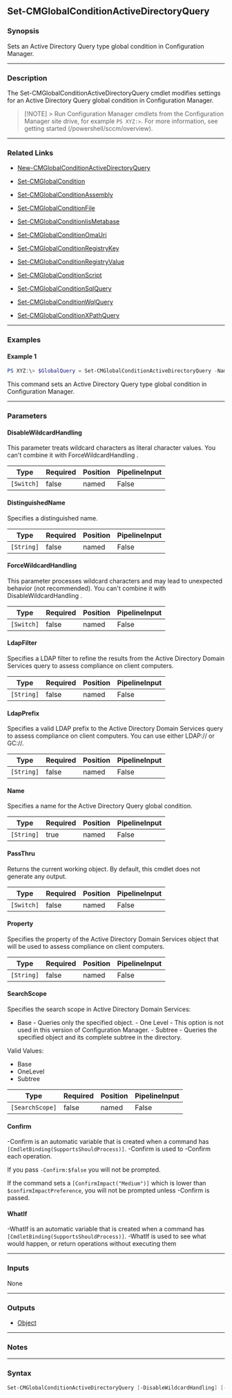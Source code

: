Set-CMGlobalConditionActiveDirectoryQuery
-----------------------------------------




### Synopsis
Sets an Active Directory Query type global condition in Configuration Manager.



---


### Description

The Set-CMGlobalConditionActiveDirectoryQuery cmdlet modifies settings for an Active Directory Query global condition in Configuration Manager.



> [!NOTE] > Run Configuration Manager cmdlets from the Configuration Manager site drive, for example `PS XYZ:>`. For more information, see getting started (/powershell/sccm/overview).



---


### Related Links
* [New-CMGlobalConditionActiveDirectoryQuery](New-CMGlobalConditionActiveDirectoryQuery)



* [Set-CMGlobalCondition](Set-CMGlobalCondition)



* [Set-CMGlobalConditionAssembly](Set-CMGlobalConditionAssembly)



* [Set-CMGlobalConditionFile](Set-CMGlobalConditionFile)



* [Set-CMGlobalConditionIisMetabase](Set-CMGlobalConditionIisMetabase)



* [Set-CMGlobalConditionOmaUri](Set-CMGlobalConditionOmaUri)



* [Set-CMGlobalConditionRegistryKey](Set-CMGlobalConditionRegistryKey)



* [Set-CMGlobalConditionRegistryValue](Set-CMGlobalConditionRegistryValue)



* [Set-CMGlobalConditionScript](Set-CMGlobalConditionScript)



* [Set-CMGlobalConditionSqlQuery](Set-CMGlobalConditionSqlQuery)



* [Set-CMGlobalConditionWqlQuery](Set-CMGlobalConditionWqlQuery)



* [Set-CMGlobalConditionXPathQuery](Set-CMGlobalConditionXPathQuery)





---


### Examples
#### Example 1
```PowerShell
PS XYZ:\> $GlobalQuery = Set-CMGlobalConditionActiveDirectoryQuery -Name GC1 -DataType String -DistinguishedName "CN=Users" -LdapPrefix "LDAP://" -LdapFilter "DC=Vlan123DOM" -Property "DC=net" -SearchScope Base -Description $String
```
This command sets an Active Directory Query type global condition in Configuration Manager.


---


### Parameters
#### **DisableWildcardHandling**

This parameter treats wildcard characters as literal character values. You can't combine it with ForceWildcardHandling .






|Type      |Required|Position|PipelineInput|
|----------|--------|--------|-------------|
|`[Switch]`|false   |named   |False        |



#### **DistinguishedName**

Specifies a distinguished name.






|Type      |Required|Position|PipelineInput|
|----------|--------|--------|-------------|
|`[String]`|false   |named   |False        |



#### **ForceWildcardHandling**

This parameter processes wildcard characters and may lead to unexpected behavior (not recommended). You can't combine it with DisableWildcardHandling .






|Type      |Required|Position|PipelineInput|
|----------|--------|--------|-------------|
|`[Switch]`|false   |named   |False        |



#### **LdapFilter**

Specifies a LDAP filter to refine the results from the Active Directory Domain Services query to assess compliance on client computers.






|Type      |Required|Position|PipelineInput|
|----------|--------|--------|-------------|
|`[String]`|false   |named   |False        |



#### **LdapPrefix**

Specifies a valid LDAP prefix to the Active Directory Domain Services query to assess compliance on client computers. You can use either LDAP:// or GC://.






|Type      |Required|Position|PipelineInput|
|----------|--------|--------|-------------|
|`[String]`|false   |named   |False        |



#### **Name**

Specifies a name for the Active Directory Query global condition.






|Type      |Required|Position|PipelineInput|
|----------|--------|--------|-------------|
|`[String]`|true    |named   |False        |



#### **PassThru**

Returns the current working object. By default, this cmdlet does not generate any output.






|Type      |Required|Position|PipelineInput|
|----------|--------|--------|-------------|
|`[Switch]`|false   |named   |False        |



#### **Property**

Specifies the property of the Active Directory Domain Services object that will be used to assess compliance on client computers.






|Type      |Required|Position|PipelineInput|
|----------|--------|--------|-------------|
|`[String]`|false   |named   |False        |



#### **SearchScope**

Specifies the search scope in Active Directory Domain Services:


* Base - Queries only the specified object. - One Level - This option is not used in this version of Configuration Manager. - Subtree - Queries the specified object and its complete subtree in the directory.



Valid Values:

* Base
* OneLevel
* Subtree






|Type           |Required|Position|PipelineInput|
|---------------|--------|--------|-------------|
|`[SearchScope]`|false   |named   |False        |



#### **Confirm**
-Confirm is an automatic variable that is created when a command has ```[CmdletBinding(SupportsShouldProcess)]```.
-Confirm is used to -Confirm each operation.

If you pass ```-Confirm:$false``` you will not be prompted.


If the command sets a ```[ConfirmImpact("Medium")]``` which is lower than ```$confirmImpactPreference```, you will not be prompted unless -Confirm is passed.

#### **WhatIf**
-WhatIf is an automatic variable that is created when a command has ```[CmdletBinding(SupportsShouldProcess)]```.
-WhatIf is used to see what would happen, or return operations without executing them


---


### Inputs
None





---


### Outputs
* [Object](https://learn.microsoft.com/en-us/dotnet/api/System.Object)






---


### Notes




---


### Syntax
```PowerShell
Set-CMGlobalConditionActiveDirectoryQuery [-DisableWildcardHandling] [-DistinguishedName <String>] [-ForceWildcardHandling] [-LdapFilter <String>] [-LdapPrefix <String>] -Name <String> [-PassThru] [-Property <String>] [-SearchScope {Base | OneLevel | Subtree}] [-Confirm] [-WhatIf] [<CommonParameters>]
```
